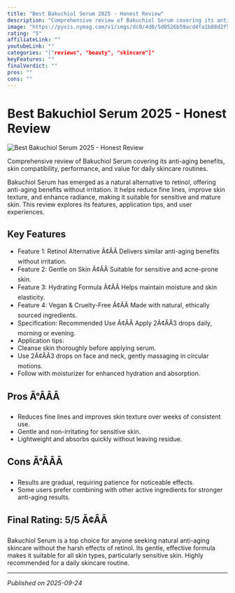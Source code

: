 ```yaml
---
title: "Best Bakuchiol Serum 2025 - Honest Review"
description: "Comprehensive review of Bakuchiol Serum covering its anti-aging benefits, skin compatibility, performance, and value for daily skincare routines."
image: "https://pyxis.nymag.com/v1/imgs/dc0/4d0/5d0526b59acd4fa1b88d2f5eedd354de72-bakuchiol-herbivore.jpg"
rating: "5"
affiliateLink: ""
youtubeLink: ""
categories: "["reviews", "beauty", "skincare"]"
keyFeatures: ""
finalVerdict: ""
pros: ""
cons: ""
---
```


# Best Bakuchiol Serum 2025 - Honest Review

![Best Bakuchiol Serum 2025 - Honest Review](https://pyxis.nymag.com/v1/imgs/dc0/4d0/5d0526b59acd4fa1b88d2f5eedd354de72-bakuchiol-herbivore.jpg)

 Comprehensive review of Bakuchiol Serum covering its anti-aging benefits, skin compatibility, performance, and value for daily skincare routines.

Bakuchiol Serum has emerged as a natural alternative to retinol, offering anti-aging benefits without irritation. It helps reduce fine lines, improve skin texture, and enhance radiance, making it suitable for sensitive and mature skin. This review explores its features, application tips, and user experiences.


## Key Features

- Feature 1: Retinol Alternative Ã¢ÂÂ Delivers similar anti-aging benefits without irritation.
- Feature 2: Gentle on Skin Ã¢ÂÂ Suitable for sensitive and acne-prone skin.
- Feature 3: Hydrating Formula Ã¢ÂÂ Helps maintain moisture and skin elasticity.
- Feature 4: Vegan & Cruelty-Free Ã¢ÂÂ Made with natural, ethically sourced ingredients.
- Specification: Recommended Use Ã¢ÂÂ Apply 2Ã¢ÂÂ3 drops daily, morning or evening.
- Application tips:
- Cleanse skin thoroughly before applying serum.
- Use 2Ã¢ÂÂ3 drops on face and neck, gently massaging in circular motions.
- Follow with moisturizer for enhanced hydration and absorption.



## Pros Ã°ÂÂÂ

- Reduces fine lines and improves skin texture over weeks of consistent use.
- Gentle and non-irritating for sensitive skin.
- Lightweight and absorbs quickly without leaving residue.



## Cons Ã°ÂÂÂ

- Results are gradual, requiring patience for noticeable effects.
- Some users prefer combining with other active ingredients for stronger anti-aging results.


## Final Rating: 5/5 Ã¢Â­Â

Bakuchiol Serum is a top choice for anyone seeking natural anti-aging skincare without the harsh effects of retinol. Its gentle, effective formula makes it suitable for all skin types, particularly sensitive skin. Highly recommended for a daily skincare routine.



---

*Published on 2025-09-24*